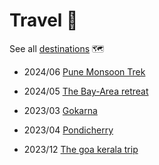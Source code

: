 # Travel 🎒

See all [destinations](destinations) 🗺️

- 2024/06 [Pune Monsoon Trek]()
- 2024/05 [The Bay-Area retreat](san-francisco)

- 2023/03 [Gokarna](gokarna)
- 2023/04 [Pondicherry](pondicherry)
- 2023/12 [The goa kerala trip](goa)
